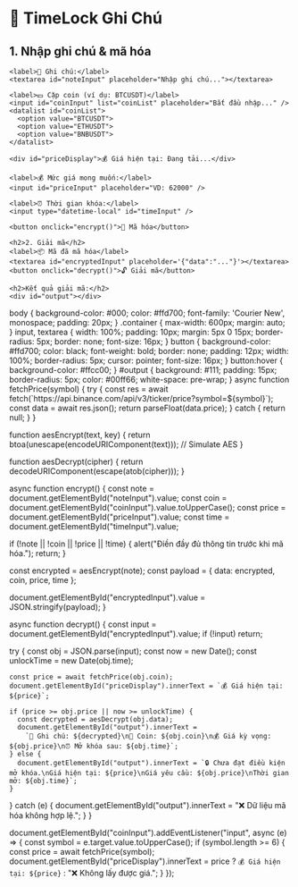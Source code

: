 <!DOCTYPE html>
<html lang="vi">
<head>
  <meta charset="UTF-8" />
  <meta name="viewport" content="width=device-width, initial-scale=1.0" />
  <title>🔐 TimeLock Ghi Chú</title>
  <link rel="stylesheet" href="style.css" />
</head>
<body>
  <div class="container">
    <h1>🔐 TimeLock Ghi Chú</h1>
    <h2>1. Nhập ghi chú & mã hóa</h2>

    <label>📝 Ghi chú:</label>
    <textarea id="noteInput" placeholder="Nhập ghi chú..."></textarea>

    <label>💴 Cặp coin (ví dụ: BTCUSDT)</label>
    <input id="coinInput" list="coinList" placeholder="Bắt đầu nhập..." />
    <datalist id="coinList">
      <option value="BTCUSDT">
      <option value="ETHUSDT">
      <option value="BNBUSDT">
    </datalist>

    <div id="priceDisplay">💰 Giá hiện tại: Đang tải...</div>

    <label>💰 Mức giá mong muốn:</label>
    <input id="priceInput" placeholder="VD: 62000" />

    <label>⏰ Thời gian khóa:</label>
    <input type="datetime-local" id="timeInput" />

    <button onclick="encrypt()">🔐 Mã hóa</button>

    <h2>2. Giải mã</h2>
    <label>📦 Mã đã mã hóa</label>
    <textarea id="encryptedInput" placeholder='{"data":"..."}'></textarea>
    <button onclick="decrypt()">🔓 Giải mã</button>

    <h2>Kết quả giải mã:</h2>
    <div id="output"></div>
  </div>
  <script src="script.js"></script>
</body>
</html>
body {
  background-color: #000;
  color: #ffd700;
  font-family: 'Courier New', monospace;
  padding: 20px;
}
.container {
  max-width: 600px;
  margin: auto;
}
input, textarea {
  width: 100%;
  padding: 10px;
  margin: 5px 0 15px;
  border-radius: 5px;
  border: none;
  font-size: 16px;
}
button {
  background-color: #ffd700;
  color: black;
  font-weight: bold;
  border: none;
  padding: 12px;
  width: 100%;
  border-radius: 5px;
  cursor: pointer;
  font-size: 16px;
}
button:hover {
  background-color: #ffcc00;
}
#output {
  background: #111;
  padding: 15px;
  border-radius: 5px;
  color: #00ff66;
  white-space: pre-wrap;
}
async function fetchPrice(symbol) {
  try {
    const res = await fetch(`https://api.binance.com/api/v3/ticker/price?symbol=${symbol}`);
    const data = await res.json();
    return parseFloat(data.price);
  } catch {
    return null;
  }
}

function aesEncrypt(text, key) {
  return btoa(unescape(encodeURIComponent(text))); // Simulate AES
}

function aesDecrypt(cipher) {
  return decodeURIComponent(escape(atob(cipher)));
}

async function encrypt() {
  const note = document.getElementById("noteInput").value;
  const coin = document.getElementById("coinInput").value.toUpperCase();
  const price = document.getElementById("priceInput").value;
  const time = document.getElementById("timeInput").value;

  if (!note || !coin || !price || !time) {
    alert("Điền đầy đủ thông tin trước khi mã hóa.");
    return;
  }

  const encrypted = aesEncrypt(note);
  const payload = {
    data: encrypted,
    coin,
    price,
    time
  };

  document.getElementById("encryptedInput").value = JSON.stringify(payload);
}

async function decrypt() {
  const input = document.getElementById("encryptedInput").value;
  if (!input) return;

  try {
    const obj = JSON.parse(input);
    const now = new Date();
    const unlockTime = new Date(obj.time);

    const price = await fetchPrice(obj.coin);
    document.getElementById("priceDisplay").innerText = `💰 Giá hiện tại: ${price}`;

    if (price >= obj.price || now >= unlockTime) {
      const decrypted = aesDecrypt(obj.data);
      document.getElementById("output").innerText =
        `📝 Ghi chú: ${decrypted}\n💸 Coin: ${obj.coin}\n💰 Giá kỳ vọng: ${obj.price}\n⏰ Mở khóa sau: ${obj.time}`;
    } else {
      document.getElementById("output").innerText = `🔒 Chưa đạt điều kiện mở khóa.\nGiá hiện tại: ${price}\nGiá yêu cầu: ${obj.price}\nThời gian mở: ${obj.time}`;
    }
  } catch (e) {
    document.getElementById("output").innerText = "❌ Dữ liệu mã hóa không hợp lệ.";
  }
}

document.getElementById("coinInput").addEventListener("input", async (e) => {
  const symbol = e.target.value.toUpperCase();
  if (symbol.length >= 6) {
    const price = await fetchPrice(symbol);
    document.getElementById("priceDisplay").innerText = price ? `💰 Giá hiện tại: ${price}` : "❌ Không lấy được giá.";
  }
});
